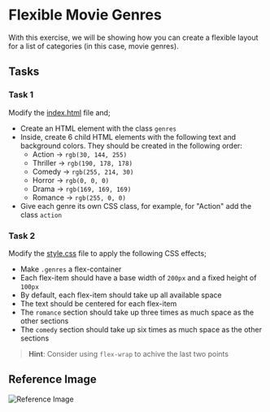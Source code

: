 # Flexible Movie Genres

With this exercise, we will be showing how you can create a flexible layout for a list of categories (in this case, movie genres).

## Tasks

### Task 1

Modify the [index.html](/index.html) file and;

- Create an HTML element with the class `genres`
- Inside, create 6 child HTML elements with the following text and background colors. They should be created in the following order:
  - Action → `rgb(30, 144, 255)`
  - Thriller → `rgb(190, 178, 178)`
  - Comedy → `rgb(255, 214, 30)`
  - Horror → `rgb(0, 0, 0)`
  - Drama → `rgb(169, 169, 169)`
  - Romance → `rgb(255, 0, 0)`
- Give each genre its own CSS class, for example, for "Action" add the class `action`

### Task 2

Modify the [style.css](/style.css) file to apply the following CSS effects;

- Make `.genres` a flex-container
- Each flex-item should have a base width of `200px` and a fixed height of `100px`
- By default, each flex-item should take up all available space
- The text should be centered for each flex-item
- The `romance` section should take up three times as much space as the other sections
- The `comedy` section should take up six times as much space as the other sections

> **Hint**: Consider using `flex-wrap` to achive the last two points

## Reference Image

![Reference Image](/reference.gif)
